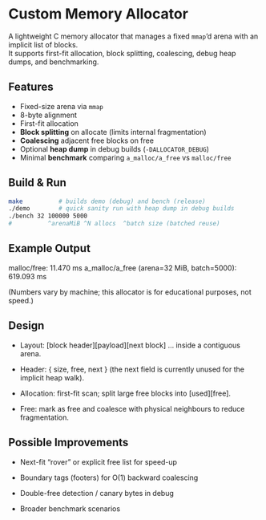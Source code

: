# Custom Memory Allocator

A lightweight C memory allocator that manages a fixed `mmap`’d arena with an implicit list of blocks.  
It supports first-fit allocation, block splitting, coalescing, debug heap dumps, and benchmarking.

## Features
- Fixed-size arena via `mmap`
- 8-byte alignment
- First-fit allocation
- **Block splitting** on allocate (limits internal fragmentation)
- **Coalescing** adjacent free blocks on free
- Optional **heap dump** in debug builds (`-DALLOCATOR_DEBUG`)
- Minimal **benchmark** comparing `a_malloc/a_free` vs `malloc/free`

## Build & Run
```bash
make          # builds demo (debug) and bench (release)
./demo        # quick sanity run with heap dump in debug builds
./bench 32 100000 5000
#          ^arenaMiB ^N allocs  ^batch size (batched reuse)
```

## Example Output

malloc/free: 11.470 ms
a_malloc/a_free (arena=32 MiB, batch=5000): 619.093 ms

(Numbers vary by machine; this allocator is for educational purposes, not speed.)

## Design

- Layout: [block header][payload][next block] … inside a contiguous arena.

- Header: { size, free, next } (the next field is currently unused for the implicit heap walk).

- Allocation: first-fit scan; split large free blocks into [used][free].

- Free: mark as free and coalesce with physical neighbours to reduce fragmentation.

## Possible Improvements

- Next-fit “rover” or explicit free list for speed-up

- Boundary tags (footers) for O(1) backward coalescing

- Double-free detection / canary bytes in debug

- Broader benchmark scenarios